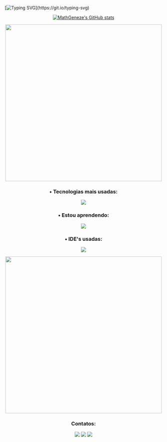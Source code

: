 <gif src="https://abrir.link/HbiDW">

<!-- Título de Apresentação -->
[![Typing SVG](https://readme-typing-svg.herokuapp.com/?color=f9c701&size=35&center=true&vCenter=true&width=1000&lines=Meu+nome+é+Matheus,+Bem+Vindo!)](https://git.io/typing-svg)

<!-- GithubStats -->
<p align="center">
  <a href="http://www.github.com/MathGeneze"><img src="https://github-readme-stats.vercel.app/api?username=MathGeneze&show_icons=true&hide=prs,issues,contribs&title_color=f97316&text_color=ffffff&icon_color=f97316&bg_color=22272e&hide_border=true&show_icons=true" alt="MathGeneze's GitHub stats" /></a>
</p>

<!-- Tecnologias -->
<p align="center">
<img src="https://user-images.githubusercontent.com/74038190/212284115-f47cd8ff-2ffb-4b04-b5bf-4d1c14c0247f.gif" width="500">
<h3 align="center">• Tecnologias mais usadas:</h3>
<p align="center">
  <a href="https://skillicons.dev">
    <img src="https://skillicons.dev/icons?i=py,html,css,github,md" />
  </a>
  </p>
</p>         
           
<!-- I'm learning-->
<h3 align="center">• Estou aprendendo:</h3>
<p align="center">
  <a href="https://skillicons.dev">
    <img src="https://skillicons.dev/icons?i=java,mysql,git" />
  </a>
</p>


  <!-- Ferramentas -->
<h3 align="center">• IDE's usadas:</h3>
<p align="center">
  <a href="https://skillicons.dev">
    <img src="https://skillicons.dev/icons?i=pycharm,vscode" />
  </a>
</p>

 <!-- Contatos -->
<div>
  <p align="center">
 <img src="https://user-images.githubusercontent.com/74038190/212284115-f47cd8ff-2ffb-4b04-b5bf-4d1c14c0247f.gif" width="500">
 <h3 align="center">Contatos:</h3>
<p align="center">
  <a href="https://instagram.com/universe_math" target="_blank"><img loading="lazy" src="https://img.shields.io/badge/-Instagram-%23E4405F?style=for-the-badge&logo=instagram&logoColor=white" target="_blank"></a>
  <a href = "mailto:matheus.geneze@gmail.com"><img loading="lazy" src="https://img.shields.io/badge/Gmail-D14836?style=for-the-badge&logo=gmail&logoColor=white" target="_blank"></a>
  <a href="https://www.linkedin.com/in/matheus-geneze-7891a660/" target="_blank"><img loading="lazy" src="https://img.shields.io/badge/-LinkedIn-%230077B5?style=for-the-badge&logo=linkedin&logoColor=white" target="_blank"></a>  
  </p>
 </p>
</div>

